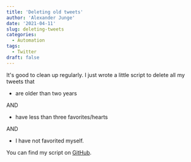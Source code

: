 ```yaml
---
title: 'Deleting old tweets'
author: 'Alexander Junge'
date: '2021-04-11'
slug: deleting-tweets
categories:
  - Automation
tags:
  - Twitter
draft: false
---
```


It's good to clean up regularly. I just wrote a little script to delete all my tweets that

- are older than two years

AND

- have less than three favorites/hearts

AND 

- I have not favorited myself.

You can find my script on [GitHub](https://github.com/JungeAlexander/automation#scripts).
